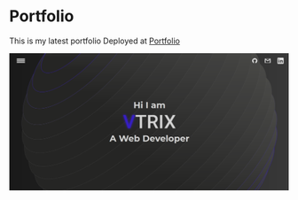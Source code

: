 # Portfolio
This is my latest portfolio
Deployed at [Portfolio](https://vtrrix.github.io/Portfolio/)

<img src='https://raw.githubusercontent.com/Shreyans13/Portfolio/master/img/portfolio%20image.png'></img>
